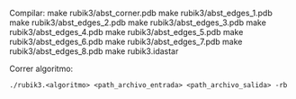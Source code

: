 Compilar:
make rubik3/abst_corner.pdb
make rubik3/abst_edges_1.pdb
make rubik3/abst_edges_2.pdb
make rubik3/abst_edges_3.pdb
make rubik3/abst_edges_4.pdb
make rubik3/abst_edges_5.pdb
make rubik3/abst_edges_6.pdb
make rubik3/abst_edges_7.pdb
make rubik3/abst_edges_8.pdb
make rubik3.idastar

Correr algoritmo:

`./rubik3.<algoritmo> <path_archivo_entrada> <path_archivo_salida> -rb`